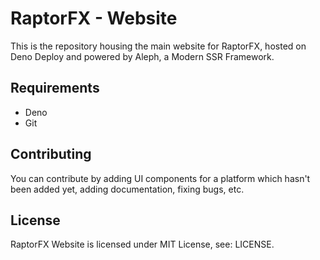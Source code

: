 # RaptorFX - Website

This is the repository housing the main website for RaptorFX, hosted on Deno Deploy and powered by Aleph, a Modern SSR Framework.

## Requirements

-   Deno
-   Git

## Contributing

You can contribute by adding UI components for a platform which hasn't been added yet, adding documentation, fixing bugs, etc.

## License

RaptorFX Website is licensed under MIT License, see: LICENSE.
